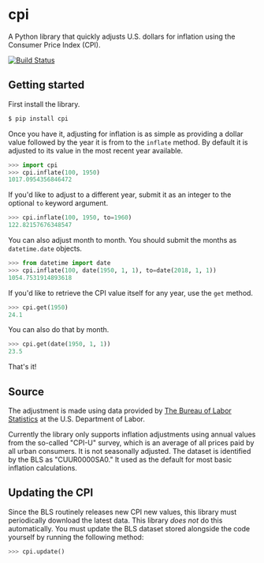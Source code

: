 # cpi

A Python library that quickly adjusts U.S. dollars for inflation using the Consumer Price Index (CPI).

[![Build Status](https://travis-ci.org/datadesk/cpi.svg?branch=master)](https://travis-ci.org/datadesk/cpi)

## Getting started

First install the library.

```bash
$ pip install cpi
```

Once you have it, adjusting for inflation is as simple as providing a dollar value followed by the year it is from to  the `inflate` method. By default it is adjusted to its value in the most recent year available.

```python
>>> import cpi
>>> cpi.inflate(100, 1950)
1017.0954356846472
```

If you'd like to adjust to a different year, submit it as an integer to the optional `to` keyword argument.

```python
>>> cpi.inflate(100, 1950, to=1960)
122.82157676348547
```

You can also adjust month to month. You should submit the months as `datetime.date` objects.

```python
>>> from datetime import date
>>> cpi.inflate(100, date(1950, 1, 1), to=date(2018, 1, 1))
1054.7531914893618
```

If you'd like to retrieve the CPI value itself for any year, use the `get` method.

```python
>>> cpi.get(1950)
24.1
```

You can also do that by month.

```python
>>> cpi.get(date(1950, 1, 1))
23.5
```

That's it!

## Source

The adjustment is made using data provided by [The Bureau of Labor Statistics](https://www.bls.gov/cpi/home.htm) at the U.S. Department of Labor.

Currently the library only supports inflation adjustments using annual values from the so-called "CPI-U" survey, which is an average of all prices paid by all urban consumers. It is not seasonally adjusted. The dataset is identified by the BLS as "CUUR0000SA0." It used as the default for most basic inflation calculations.

## Updating the CPI

Since the BLS routinely releases new CPI new values, this library must periodically download the latest data. This library *does not* do this automatically. You must update the BLS dataset stored alongside the code yourself by running the following method:

```python
>>> cpi.update()
```
